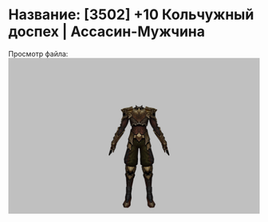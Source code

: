 # Название: [3502] +10 Кольчужный доспех | Ассасин-Мужчина

Просмотр файла:
![p060005.png](p060005.png)